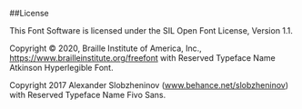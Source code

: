 ##License

This Font Software is licensed under the SIL Open Font License, Version 1.1.

Copyright © 2020, Braille Institute of America, Inc., https://www.brailleinstitute.org/freefont with
Reserved Typeface Name Atkinson Hyperlegible Font.

Copyright 2017 Alexander Slobzheninov (www.behance.net/slobzheninov) with
Reserved Typeface Name Fivo Sans.